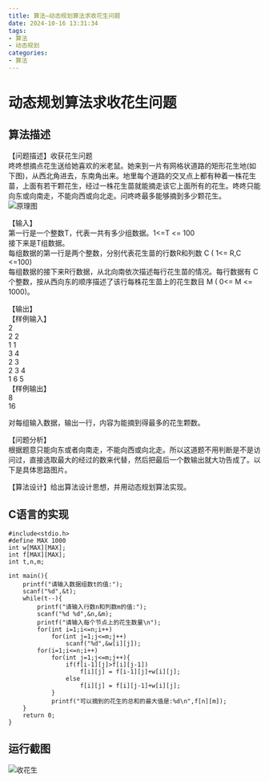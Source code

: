 ```yaml
---
title: 算法—动态规划算法求收花生问题
date: 2024-10-16 13:31:34
tags:
- 算法
- 动态规划
categories: 
- 算法
---
```

# 动态规划算法求收花生问题

## 算法描述

【问题描述】收获花生问题  
咚咚想摘点花生送给她喜欢的米老鼠。她来到一片有网格状道路的矩形花生地\(如下图\)，从西北角进去，东南角出来。地里每个道路的交叉点上都有种着一株花生苗，上面有若干颗花生，经过一株花生苗就能摘走该它上面所有的花生。咚咚只能向东或向南走，不能向西或向北走。问咚咚最多能够摘到多少颗花生。  
![原理图](https://cdn.jsdelivr.net/gh/GEM-Jay/images/shouhuasheng.jpg)

【输入】  
第一行是一个整数T，代表一共有多少组数据。1\<=T \<= 100  
接下来是T组数据。  
每组数据的第一行是两个整数，分别代表花生苗的行数R和列数 C \( 1\<= R,C \<=100\)  
每组数据的接下来R行数据，从北向南依次描述每行花生苗的情况。每行数据有 C 个整数，按从西向东的顺序描述了该行每株花生苗上的花生数目 M \( 0\<= M \<= 1000\)。

【输出】  
【样例输入】  
2  
2 2  
1 1  
3 4  
2 3  
2 3 4  
1 6 5  
【样例输出】  
8  
16

对每组输入数据，输出一行，内容为能摘到得最多的花生颗数。

【问题分析】  
根据题意只能向东或者向南走，不能向西或向北走。所以这道题不用判断是不是访问过，直接选取最大的经过的数来代替，然后把最后一个数输出就大功告成了。以下是具体思路图片。

【算法设计】给出算法设计思想，并用动态规划算法实现。

## C语言的实现

```代码
#include<stdio.h>
#define MAX 1000
int w[MAX][MAX];
int f[MAX][MAX];
int t,n,m;

int main(){
	printf("请输入数据组数t的值:");
    scanf("%d",&t);
    while(t--){
		printf("请输入行数n和列数m的值:");
        scanf("%d %d",&n,&m);
		printf("请输入每个节点上的花生数量\n");
        for(int i=1;i<=n;i++)
            for(int j=1;j<=m;j++)
                scanf("%d",&w[i][j]);
        for(i=1;i<=n;i++)
            for(int j=1;j<=m;j++){
				if(f[i-1][j]>f[i][j-1])
					f[i][j] = f[i-1][j]+w[i][j];
				else
					f[i][j] = f[i][j-1]+w[i][j];
			}
			printf("可以摘到的花生的总和的最大值是:%d\n",f[n][m]);
    }
	return 0;
}
```

## 运行截图

![收花生](https://cdn.jsdelivr.net/gh/GEM-Jay/images/%E5%8A%A8%E6%80%81%E8%A7%84%E5%88%92%E7%AE%97%E6%B3%95%E6%B1%82%E6%94%B6%E8%8A%B1%E7%94%9F.jpg)